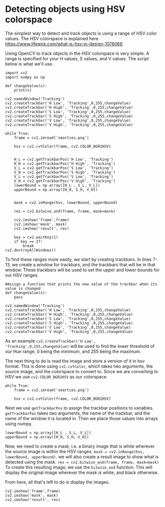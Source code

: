 # Detecting objects using HSV colorspace

The simplest way to detect and track objects is using a range of HSV color values. The HSV colorspace is explained here https://www.lifewire.com/what-is-hsv-in-design-1078068.

Using OpenCV to track objects in the HSV colorspace is very simple. A range is specified for your H values, S values, and V values. The script below is what we'll use.

```
import cv2
import numpy as np

def changeValue(x):
    print(x)

cv2.namedWindow('Tracking')
cv2.createTrackbar('H Low', 'Tracking',0,255,changeValue)
cv2.createTrackbar('H High', 'Tracking',0,255,changeValue)
cv2.createTrackbar('S Low', 'Tracking',0,255,changeValue)
cv2.createTrackbar('S High', 'Tracking',0,255,changeValue)
cv2.createTrackbar('V Low', 'Tracking',0,255,changeValue)
cv2.createTrackbar('V High', 'Tracking',0,255,changeValue)

while True:
    frame = cv2.imread('smarties.png')

    hsv = cv2.cvtColor(frame, cv2.COLOR_BGR2HSV)


    H_L = cv2.getTrackbarPos('H Low', 'Tracking')
    H_H = cv2.getTrackbarPos('H High', 'Tracking')
    S_L = cv2.getTrackbarPos('S Low', 'Tracking')
    S_H = cv2.getTrackbarPos('S High', 'Tracking')
    V_L = cv2.getTrackbarPos('V Low', 'Tracking')
    V_H = cv2.getTrackbarPos('V High', 'Tracking')
    lowerBound = np.array([H_L , S_L, V_L])
    upperBound = np.array([H_H, S_H, V_H])


    mask = cv2.inRange(hsv, lowerBound, upperBound)

    res = cv2.bitwise_and(frame, frame, mask=mask)

    cv2.imshow('frame',frame)
    cv2.imshow('mask', mask)
    cv2.imshow('result', res)

    key = cv2.waitKey(1)
    if key == 27:
        break
cv2.destroyAllWindows()
```

To find these ranges more easily, we start by creating trackbars. In lines 7-13, we create a window for trackbars, and the trackbars that will be in that window. These trackbars will be used to set the upper and lower bounds for our HSV ranges.

```
#Assign a function that prints the new value of the trackbar when its value is changed
def changeValue(x):
    pass

cv2.namedWindow('Tracking')
cv2.createTrackbar('H Low', 'Tracking',0,255,changeValue)
cv2.createTrackbar('H High', 'Tracking',0,255,changeValue)
cv2.createTrackbar('S Low', 'Tracking',0,255,changeValue)
cv2.createTrackbar('S High', 'Tracking',0,255,changeValue)
cv2.createTrackbar('V Low', 'Tracking',0,255,changeValue)
cv2.createTrackbar('V High', 'Tracking',0,255,changeValue)
```

As an example `cv2.createTrackbar('H Low', 'Tracking',0,255,changeValue)` will be used to find the lower threshold of our Hue range. 0 being the minimum, and 255 being the maximum.

The next thing to do is read the image and store a version of it in hsv format. This is done using `cv2.cvtColor`, which takes two arguments, the source image, and the colorspace to convert to. Since we are converting to HSV we use `cv2.COLOR_BGR2HSV` as our colorspace.

```
while True:
    frame = cv2.imread('smarties.png')

    hsv = cv2.cvtColor(frame, cv2.COLOR_BGR2HSV)
```

Next we use `getTrackbarPos` to assign the trackbar positions to variables. `getTrackbarPos` takes two arguments, the name of the trackbar, and the name of the window it is located in. Then we place those values into arrays using numpy.

```
lowerBound = np.array([H_L , S_L, V_L])
upperBound = np.array([H_H, S_H, V_H])
```

Now, we need to create a mask, i.e. a binary image that is white wherever the source image is within the HSV ranges.    `mask = cv2.inRange(hsv, lowerBound, upperBound)`. we will also create a result image to show what is detected using the mask. `res = cv2.bitwise_and(frame, frame, mask=mask)` To create this resulting image, we use the `bitwise_and` function. This will display the original image wherever the mask is white, and black otherwise.

From here, all that's left to do is display the images.

```
cv2.imshow('frame',frame)
cv2.imshow('mask', mask)
cv2.imshow('result', res)
```